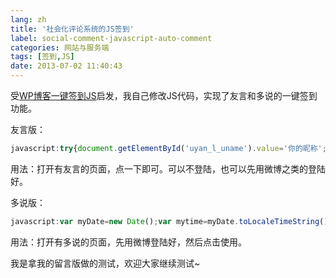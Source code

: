 ```yaml
---
lang: zh
title: '社会化评论系统的JS签到'
label: social-comment-javascript-auto-comment
categories: 网站与服务端
tags: [签到,JS]
date: 2013-07-02 11:40:43
---
```

受<a href="/article/chat/wordpress-blog-onekey-comment-javascript.lantian">WP博客一键签到JS</a>启发，我自己修改JS代码，实现了友言和多说的一键签到功能。

友言版：

```javascript
javascript:try{document.getElementById('uyan_l_uname').value='你的昵称';}catch(err){}var myDate=new Date();var mytime=myDate.toLocaleTimeString();document.getElementById('uyan_comment').value='今天签到啦！时间：'+mytime;UYAN.addCmt(document.getElementById('uyan_cmt_btn'));void(0)
```

用法：打开有友言的页面，点一下即可。可以不登陆，也可以先用微博之类的登陆好。

多说版：

```javascript
javascript:var myDate=new Date();var mytime=myDate.toLocaleTimeString();document.getElementsByName('message').item(0).value='今天签到啦！时间：'+mytime;document.getElementsByClassName('ds-post-button').item(0).click();void(0);
```

用法：打开有多说的页面，先用微博登陆好，然后点击使用。

我是拿我的留言版做的测试，欢迎大家继续测试~

